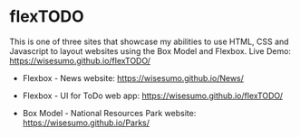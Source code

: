 # flexTODO

This is one of three sites that showcase my abilities to use HTML, CSS and Javascript to layout websites using the Box Model and Flexbox. Live Demo: https://wisesumo.github.io/flexTODO/

* Flexbox - News website:
https://wisesumo.github.io/News/

* Flexbox - UI for ToDo web app:
https://wisesumo.github.io/flexTODO/

* Box Model - National Resources Park website:
https://wisesumo.github.io/Parks/
